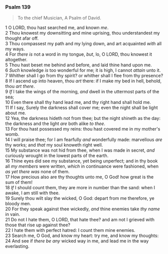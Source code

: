 ### Psalm 139

> To the chief Musician, A Psalm of David.

1 O LORD, thou hast searched me, and known *me*.  
2 Thou knowest my downsitting and mine uprising, thou understandest my thought afar off.  
3 Thou compassest my path and my lying down, and art acquainted *with* all my ways.  
4 For *there is* not a word in my tongue, *but*, lo, O LORD, thou knowest it altogether.  
5 Thou hast beset me behind and before, and laid thine hand upon me.  
6 *Such* knowledge *is* too wonderful for me; it is high, I cannot *attain* unto it.  
7 Whither shall I go from thy spirit? or whither shall I flee from thy presence?  
8 If I ascend up into heaven, thou *art* there: if I make my bed in hell, behold, thou *art there*.  
9 *If* I take the wings of the morning, *and* dwell in the uttermost parts of the sea;  
10 Even there shall thy hand lead me, and thy right hand shall hold me.  
11 If I say, Surely the darkness shall cover me; even the night shall be light about me.  
12 Yea, the darkness hideth not from thee; but the night shineth as the day: the darkness and the light *are* both alike *to thee*.  
13 For thou hast possessed my reins: thou hast covered me in my mother's womb.  
14 I will praise thee; for I am fearfully *and* wonderfully made: marvellous *are* thy works; and *that* my soul knoweth right well.  
15 My substance was not hid from thee, when I was made in secret, *and* curiously wrought in the lowest parts of the earth.  
16 Thine eyes did see my substance, yet being unperfect; and in thy book all *my members* were written, *which* in continuance were fashioned, when *as yet there was* none of them.  
17 How precious also are thy thoughts unto me, O God! how great is the sum of them!  
18 *If* I should count them, they are more in number than the sand: when I awake, I am still with thee.  
19 Surely thou wilt slay the wicked, O God: depart from me therefore, ye bloody men.  
20 For they speak against thee wickedly, *and* thine enemies take *thy name* in vain.  
21 Do not I hate them, O LORD, that hate thee? and am not I grieved with those that rise up against thee?  
22 I hate them with perfect hatred: I count them mine enemies.  
23 Search me, O God, and know my heart: try me, and know my thoughts:  
24 And see if *there be any* wicked way in me, and lead me in the way everlasting.  
